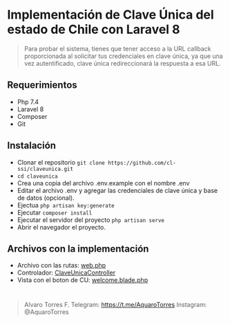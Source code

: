 # Implementación de Clave Única del estado de Chile con Laravel 8

  

> Para probar el sistema, tienes que tener acceso a la URL callback proporcionada al solicitar tus credenciales en clave única, ya que una vez autentificado, clave única redireccionará la respuesta a esa URL.

## Requerimientos

- Php 7.4
- Laravel 8
- Composer
- Git

  

## Instalación

* Clonar el repositorio `git clone https://github.com/cl-ssi/claveunica.git`
*  `cd claveunica`
* Crea una copia del archivo .env.example con el nombre .env
* Editar el archivo .env y agregar las credenciales de clave única y base de datos (opcional).
* Ejectua `php artisan key:generate`
* Ejecutar `composer install`
* Ejecutar el servidor del proyecto `php artisan serve`
* Abrir el navegador el proyecto.

   

## Archivos con la implementación

* Archivo con las rutas: <a  href="https://github.com/cl-ssi/claveunica/blob/main/routes/web.php">web.php</a>
* Controlador: <a  href="https://github.com/cl-ssi/claveunica/blob/main/app/Http/Controllers/ClaveUnicaController.php">ClaveUnicaController</a>
* Vista con el boton de CU: <a  href="https://github.com/cl-ssi/claveunica/blob/main/resources/views/welcome.blade.php">welcome.blade.php</a>


#
> Alvaro Torres F.
> Telegram: https://t.me/AquaroTorres
> Instagram: @AquaroTorres